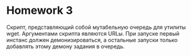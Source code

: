 Homework 3
==========

Скрипт, представляющий собой мутабельную очередь для утилиты wget. Аргументами скрипта являются URLы. При запуске первый инстанс должен демонизироваться, а остальные запуски только добавлять этому демону задания в очередь.